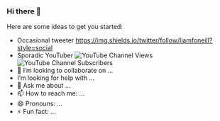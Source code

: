### Hi there 👋

Here are some ideas to get you started:

- Occasional tweeter https://img.shields.io/twitter/follow/liamfoneill?style=social
- Sporadic YouTuber ![YouTube Channel Views](https://img.shields.io/youtube/channel/views/UCoC8gf327ehDCAyZpLHGQOA?style=social) ![YouTube Channel Subscribers](https://img.shields.io/youtube/channel/subscribers/UCoC8gf327ehDCAyZpLHGQOA?style=social) 
- 👯 I’m looking to collaborate on ...
-  I’m looking for help with ...
- 💬 Ask me about ...
- 📫 How to reach me: ...
- 😄 Pronouns: ...
- ⚡ Fun fact: ...

